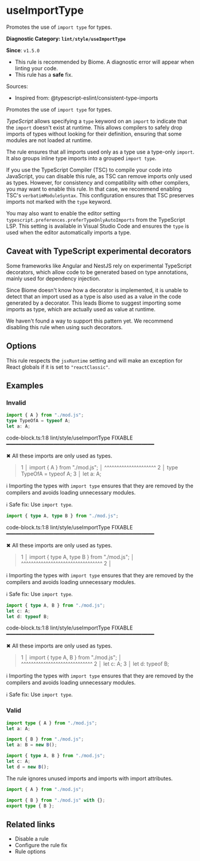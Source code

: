 # useImportType

Promotes the use of `import type` for types.

**Diagnostic Category: `lint/style/useImportType`**

**Since**: `v1.5.0`

- This rule is recommended by Biome. A diagnostic error will appear when linting your code.
- This rule has a **safe** fix.

Sources: 
- Inspired from: @typescript-eslint/consistent-type-imports

Promotes the use of `import type` for types.

_TypeScript_ allows specifying a `type` keyword on an `import` to indicate that the `import` doesn't exist at runtime. This allows compilers to safely drop imports of types without looking for their definition, ensuring that some modules are not loaded at runtime.

The rule ensures that all imports used only as a type use a type-only `import`. It also groups inline type imports into a grouped `import type`.

If you use the TypeScript Compiler (TSC) to compile your code into JavaScript, you can disable this rule, as TSC can remove imports only used as types. However, for consistency and compatibility with other compilers, you may want to enable this rule. In that case, we recommend enabling TSC's `verbatimModuleSyntax`. This configuration ensures that TSC preserves imports not marked with the `type` keyword.

You may also want to enable the editor setting `typescript.preferences.preferTypeOnlyAutoImports` from the TypeScript LSP. This setting is available in Visual Studio Code and ensures the `type` is used when the editor automatically imports a type.

## Caveat with TypeScript experimental decorators

Some frameworks like Angular and NestJS rely on experimental TypeScript decorators, which allow code to be generated based on type annotations, mainly used for dependency injection.

Since Biome doesn't know how a decorator is implemented, it is unable to detect that an import used as a type is also used as a value in the code generated by a decorator. This leads Biome to suggest importing some imports as type, which are actually used as value at runtime.

We haven't found a way to support this pattern yet. We recommend disabling this rule when using such decorators.

## Options

This rule respects the `jsxRuntime` setting and will make an exception for React globals if it is set to `"reactClassic"`.

## Examples

### Invalid

```ts
import { A } from "./mod.js";
type TypeOfA = typeof A;
let a: A;
```

code-block.ts:1:8 lint/style/useImportType FIXABLE ━━━━━━━━━━━━━━━━━━━━━━━━━━━━━━━━━━━━━━━━━━━━━━━

✖ All these imports are only used as types.

> 1 │ import { A } from "./mod.js";
   │       ^^^^^^^^^^^^^^^^^^^^^
2 │ type TypeOfA = typeof A;
3 │ let a: A;

ℹ Importing the types with `import type` ensures that they are removed by the compilers and avoids loading unnecessary modules.

ℹ Safe fix: Use `import type`.

```ts
import { type A, type B } from "./mod.js";
```

code-block.ts:1:8 lint/style/useImportType FIXABLE ━━━━━━━━━━━━━━━━━━━━━━━━━━━━━━━━━━━━━━━━━━━━━━━

✖ All these imports are only used as types.

> 1 │ import { type A, type B } from "./mod.js";
   │       ^^^^^^^^^^^^^^^^^^^^^^^^^^^^^^^^^
2 │ 

ℹ Importing the types with `import type` ensures that they are removed by the compilers and avoids loading unnecessary modules.

ℹ Safe fix: Use `import type`.

```ts
import { type A, B } from "./mod.js";
let c: A;
let d: typeof B;
```

code-block.ts:1:8 lint/style/useImportType FIXABLE ━━━━━━━━━━━━━━━━━━━━━━━━━━━━━━━━━━━━━━━━━━━━━━━

✖ All these imports are only used as types.

> 1 │ import { type A, B } from "./mod.js";
   │       ^^^^^^^^^^^^^^^^^^^^^^^^^^^^^
2 │ let c: A;
3 │ let d: typeof B;

ℹ Importing the types with `import type` ensures that they are removed by the compilers and avoids loading unnecessary modules.

ℹ Safe fix: Use `import type`.

### Valid

```ts
import type { A } from "./mod.js";
let a: A;
```

```ts
import { B } from "./mod.js";
let a: B = new B();
```

```ts
import { type A, B } from "./mod.js";
let c: A;
let d = new B();
```

The rule ignores unused imports and imports with import attributes.

```ts
import { A } from "./mod.js";

import { B } from "./mod.js" with {};
export type { B };
```

## Related links

- Disable a rule
- Configure the rule fix
- Rule options